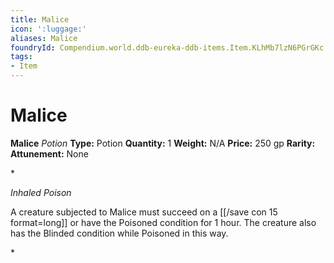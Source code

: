 ```yaml
---
title: Malice
icon: ':luggage:'
aliases: Malice
foundryId: Compendium.world.ddb-eureka-ddb-items.Item.KLhMb7lzN6PGrGKc
tags:
- Item
---
```


# Malice

**Malice**
_Potion_
**Type:** Potion
**Quantity:** 1
**Weight:** N/A
**Price:** 250 gp
**Rarity:** 
**Attunement:** None

*<p>*Inhaled Poison*

A creature subjected to Malice must succeed on a [[/save con 15 format=long]] or have the Poisoned condition for 1 hour. The creature also has the Blinded condition while Poisoned in this way.</p>*